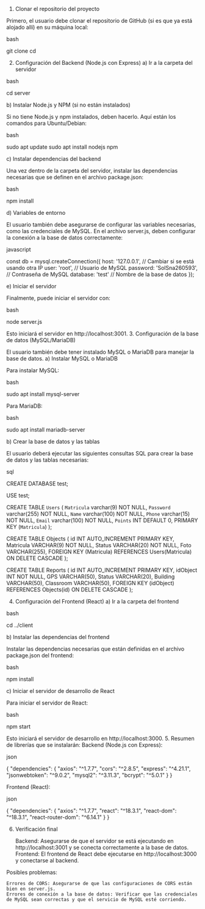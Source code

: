 1. Clonar el repositorio del proyecto

Primero, el usuario debe clonar el repositorio de GitHub (si es que ya está alojado allí) en su máquina local:

bash

git clone <URL-del-repositorio>
cd <nombre-del-repositorio>

2. Configuración del Backend (Node.js con Express)
a) Ir a la carpeta del servidor

bash

cd server

b) Instalar Node.js y NPM (si no están instalados)

Si no tiene Node.js y npm instalados, deben hacerlo. Aquí están los comandos para Ubuntu/Debian:

bash

sudo apt update
sudo apt install nodejs npm

c) Instalar dependencias del backend

Una vez dentro de la carpeta del servidor, instalar las dependencias necesarias que se definen en el archivo package.json:

bash

npm install

d) Variables de entorno

El usuario también debe asegurarse de configurar las variables necesarias, como las credenciales de MySQL. En el archivo server.js, deben configurar la conexión a la base de datos correctamente:

javascript

const db = mysql.createConnection({
  host: '127.0.0.1', // Cambiar si se está usando otra IP
  user: 'root',       // Usuario de MySQL
  password: 'SolSna260593',  // Contraseña de MySQL
  database: 'test'    // Nombre de la base de datos
});

e) Iniciar el servidor

Finalmente, puede iniciar el servidor con:

bash

node server.js

Esto iniciará el servidor en http://localhost:3001.
3. Configuración de la base de datos (MySQL/MariaDB)

El usuario también debe tener instalado MySQL o MariaDB para manejar la base de datos.
a) Instalar MySQL o MariaDB

Para instalar MySQL:

bash

sudo apt install mysql-server

Para MariaDB:

bash

sudo apt install mariadb-server

b) Crear la base de datos y las tablas

El usuario deberá ejecutar las siguientes consultas SQL para crear la base de datos y las tablas necesarias:

sql

CREATE DATABASE test;

USE test;

CREATE TABLE `Users` (
  `Matricula` varchar(9) NOT NULL,
  `Password` varchar(255) NOT NULL,
  `Name` varchar(100) NOT NULL,
  `Phone` varchar(15) NOT NULL,
  `Email` varchar(100) NOT NULL,
  `Points` INT DEFAULT 0,
  PRIMARY KEY (`Matricula`)
);

CREATE TABLE Objects (
  id INT AUTO_INCREMENT PRIMARY KEY,
  Matricula VARCHAR(9) NOT NULL,
  Status VARCHAR(20) NOT NULL,
  Foto VARCHAR(255),
  FOREIGN KEY (Matricula) REFERENCES Users(Matricula) ON DELETE CASCADE
);

CREATE TABLE Reports (
  id INT AUTO_INCREMENT PRIMARY KEY,
  idObject INT NOT NULL,
  GPS VARCHAR(50),
  Status VARCHAR(20),
  Building VARCHAR(50),
  Classroom VARCHAR(50),
  FOREIGN KEY (idObject) REFERENCES Objects(id) ON DELETE CASCADE
);

4. Configuración del Frontend (React)
a) Ir a la carpeta del frontend

bash

cd ../client

b) Instalar las dependencias del frontend

Instalar las dependencias necesarias que están definidas en el archivo package.json del frontend:

bash

npm install

c) Iniciar el servidor de desarrollo de React

Para iniciar el servidor de React:

bash

npm start

Esto iniciará el servidor de desarrollo en http://localhost:3000.
5. Resumen de librerías que se instalarán:
Backend (Node.js con Express):

json

{
  "dependencies": {
    "axios": "^1.7.7",
    "cors": "^2.8.5",
    "express": "^4.21.1",
    "jsonwebtoken": "^9.0.2",
    "mysql2": "^3.11.3",
    "bcrypt": "^5.0.1"
  }
}

Frontend (React):

json

{
  "dependencies": {
    "axios": "^1.7.7",
    "react": "^18.3.1",
    "react-dom": "^18.3.1",
    "react-router-dom": "^6.14.1"
  }
}

6. Verificación final

    Backend: Asegurarse de que el servidor se está ejecutando en http://localhost:3001 y se conecta correctamente a la base de datos.
    Frontend: El frontend de React debe ejecutarse en http://localhost:3000 y conectarse al backend.

Posibles problemas:

    Errores de CORS: Asegurarse de que las configuraciones de CORS están bien en server.js.
    Errores de conexión a la base de datos: Verificar que las credenciales de MySQL sean correctas y que el servicio de MySQL esté corriendo.
